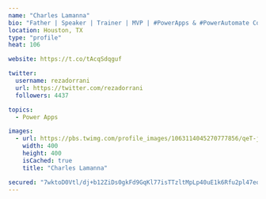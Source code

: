 ```yaml
---
name: "Charles Lamanna"
bio: "Father | Speaker | Trainer | MVP | #PowerApps & #PowerAutomate Community Super User | YouTuber Right-pointing triangle http://youtube.com/c/rezadorrani | Learn - Share - Clockwise rightwards and leftwards open circle arrows"
location: Houston, TX
type: "profile"
heat: 106

website: https://t.co/tAcqSdqguf

twitter:
  username: rezadorrani
  url: https://twitter.com/rezadorrani
  followers: 4437

topics:
  - Power Apps

images:
  - url: https://pbs.twimg.com/profile_images/1063114045270777856/qeT-jpWr_400x400.jpg
    width: 400
    height: 400
    isCached: true
    title: "Charles Lamanna"

secured: "7wktoD0Vtl/dj+b12ZiDs0gkFd9GqKl77isTTzltMpLp40uE1k6Rfu2pl47eq8Rp9f0c5IiG4Inv3XSOr7uA2lu84Bbk5cokJRTacPsK/e7EmNbfzKrQQFlkgkx/Dk0Z3vy1QWjUlkhCTAmyA6/CXZsJDjPU+ASYj5St57Dbs+UYakH8p/TkGKrX+wsKyoyYOTHOmoLbGMxE0P/hllaQP5kUbaVkInBD5HWpdlXFiufLmZeH4PyOKNdzogqEqKJvM6UBkzO9zPFrnyfg6D+u2SdL1Kh993bP7YuKq+tK0vQWV4VF6W2OGgjzcN9uTDLNBzA9ykBmA73fsAMEAiS2NAWv4CeVKv+zPvoIjS9GP/02gfAXML8pKoUZplVy+PkE+v/DUGRiewTIFpMfFZ3jkTS+8sgcvpEhiCuR/9SCa8M=;v9XsjjboB/ZbuKF8fFTiOA=="
---
```


